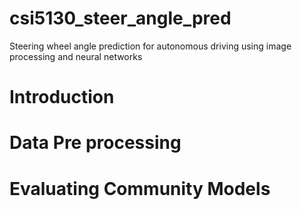 # csi5130_steer_angle_pred
Steering wheel angle prediction for autonomous driving using image processing and neural networks

# Introduction

# Data Pre processing

# Evaluating Community Models